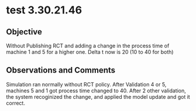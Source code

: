 # test 3.30.21.46
## Objective 

Without Publishing RCT and adding a change in the process time of machine 1 and 5 for a higher one. Delta t now is 20 (10 to 40 for both)

## Observations and Comments
Simulation ran normally without RCT policy. After Validation 4 or 5, machines 5 and 1 got process time changed to 40. After 2 other validation, the system recoginized the change, and applied the model update and got it correct. 

